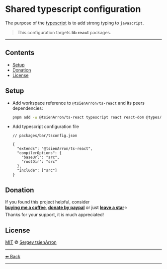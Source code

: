 # Shared typescript configuration

The purpose of the [typescript](https://www.typescriptlang.org/) is to add strong typing to `javascript`.

> This configuration targets **lib react** packages.

---

## Contents

- [Setup](#setup)
- [Donation](#donation)
- [License](#license)

## Setup

- Add workspace reference to `@tsienArron/ts-react` and its peers dependencies:

  ```sh
  pnpm add -w @tsienArron/ts-react typescript react react-dom @types/node @types/react @types/react-dom
  ```

- Add typescript configuration file

  ```jsonc
  // packages/bar/tsconfig.json

  {
    "extends": "@tsienArron/ts-react",
    "compilerOptions": {
      "baseUrl": "src",
      "rootDir": "src"
    },
    "include": ["src"]
  }
  ```

## Donation

If you found this project helpful, consider\
[**buying me a coffee**](https://www.buymeacoffee.com/muravjev), [**donate by paypal**](https://www.paypal.me/muravjev) or just [**leave a star**](../../../..)⭐\
Thanks for your support, it is much appreciated!

## License

[MIT](LICENSE) © [Sergey tsienArron](https://github.com/muravjev)

---

[⬅ Back](../../README.md)

---
